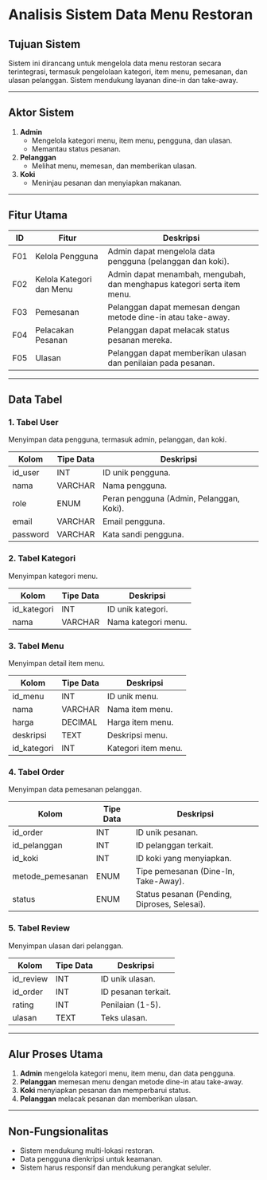 # Analisis Sistem Data Menu Restoran

## Tujuan Sistem
Sistem ini dirancang untuk mengelola data menu restoran secara terintegrasi, termasuk pengelolaan kategori, item menu, pemesanan, dan ulasan pelanggan. Sistem mendukung layanan dine-in dan take-away.

---

## Aktor Sistem
1. **Admin**  
   - Mengelola kategori menu, item menu, pengguna, dan ulasan.
   - Memantau status pesanan.
2. **Pelanggan**  
   - Melihat menu, memesan, dan memberikan ulasan.
3. **Koki**  
   - Meninjau pesanan dan menyiapkan makanan.

---

## Fitur Utama
| **ID**  | **Fitur**                      | **Deskripsi**                                                                |
|---------|---------------------------------|-------------------------------------------------------------------------------|
| F01     | Kelola Pengguna                | Admin dapat mengelola data pengguna (pelanggan dan koki).                    |
| F02     | Kelola Kategori dan Menu       | Admin dapat menambah, mengubah, dan menghapus kategori serta item menu.      |
| F03     | Pemesanan                      | Pelanggan dapat memesan dengan metode dine-in atau take-away.                |
| F04     | Pelacakan Pesanan              | Pelanggan dapat melacak status pesanan mereka.                               |
| F05     | Ulasan                         | Pelanggan dapat memberikan ulasan dan penilaian pada pesanan.                |

---

## Data Tabel
### 1. Tabel User
Menyimpan data pengguna, termasuk admin, pelanggan, dan koki.

| **Kolom**       | **Tipe Data** | **Deskripsi**                          |
|------------------|---------------|----------------------------------------|
| id_user          | INT           | ID unik pengguna.                     |
| nama             | VARCHAR       | Nama pengguna.                        |
| role             | ENUM          | Peran pengguna (Admin, Pelanggan, Koki). |
| email            | VARCHAR       | Email pengguna.                       |
| password         | VARCHAR       | Kata sandi pengguna.                  |

### 2. Tabel Kategori
Menyimpan kategori menu.

| **Kolom**   | **Tipe Data** | **Deskripsi**              |
|-------------|---------------|----------------------------|
| id_kategori | INT           | ID unik kategori.         |
| nama        | VARCHAR       | Nama kategori menu.       |

### 3. Tabel Menu
Menyimpan detail item menu.

| **Kolom**   | **Tipe Data** | **Deskripsi**              |
|-------------|---------------|----------------------------|
| id_menu     | INT           | ID unik menu.             |
| nama        | VARCHAR       | Nama item menu.           |
| harga       | DECIMAL       | Harga item menu.          |
| deskripsi   | TEXT          | Deskripsi menu.           |
| id_kategori | INT           | Kategori item menu.       |

### 4. Tabel Order
Menyimpan data pemesanan pelanggan.

| **Kolom**       | **Tipe Data** | **Deskripsi**                          |
|------------------|---------------|----------------------------------------|
| id_order         | INT           | ID unik pesanan.                      |
| id_pelanggan     | INT           | ID pelanggan terkait.                 |
| id_koki          | INT           | ID koki yang menyiapkan.              |
| metode_pemesanan | ENUM          | Tipe pemesanan (Dine-In, Take-Away).  |
| status           | ENUM          | Status pesanan (Pending, Diproses, Selesai). |

### 5. Tabel Review
Menyimpan ulasan dari pelanggan.

| **Kolom**     | **Tipe Data** | **Deskripsi**              |
|---------------|---------------|----------------------------|
| id_review     | INT           | ID unik ulasan.           |
| id_order      | INT           | ID pesanan terkait.       |
| rating        | INT           | Penilaian (1-5).          |
| ulasan        | TEXT          | Teks ulasan.              |

---

## Alur Proses Utama
1. **Admin** mengelola kategori menu, item menu, dan data pengguna.
2. **Pelanggan** memesan menu dengan metode dine-in atau take-away.
3. **Koki** menyiapkan pesanan dan memperbarui status.
4. **Pelanggan** melacak pesanan dan memberikan ulasan.

---

## Non-Fungsionalitas
- Sistem mendukung multi-lokasi restoran.
- Data pengguna dienkripsi untuk keamanan.
- Sistem harus responsif dan mendukung perangkat seluler.
